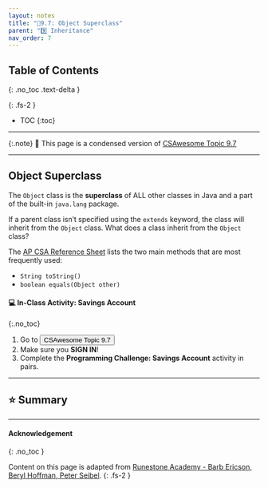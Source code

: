 ```yaml
---
layout: notes
title: "📓9.7: Object Superclass" 
parent: "9️⃣ Inheritance"
nav_order: 7
---
```


## Table of Contents
{: .no_toc .text-delta }

{: .fs-2 }
- TOC
{:toc}

---

{:.note}
📖 This page is a condensed version of [CSAwesome Topic 9.7](https://runestone.academy/ns/books/published/csawesome/Unit9-Inheritance/topic-9-7-Object.html) 

---

## Object Superclass

The ``Object`` class is the **superclass** of ALL other classes in Java and a part
of the built-in ``java.lang`` package. 

If a parent class isn’t specified using the ``extends`` keyword, the class will inherit from the ``Object`` class. What
does a class inherit from the ``Object`` class? 

The [AP CSA Reference Sheet](https://apstudents.collegeboard.org/ap/pdf/ap-computer-science-a-java-quick-reference_0.pdf) lists the two main methods that are most frequently used:

- ``String toString()``
- ``boolean equals(Object other)``



#### 💻 In-Class Activity: Savings Account
{:.no_toc}


<div class="task" markdown="block">
    
1. Go to <a href="https://runestone.academy/ns/books/published/csawesome/Unit9-Inheritance/topic-9-7-Object.html"><button type="button" name="button" class="btn">CSAwesome Topic 9.7</button></a> 
2. Make sure you **SIGN IN**!
3. Complete the **Programming Challenge: Savings Account** activity in pairs.

</div>

---

## ⭐️ Summary



---

#### Acknowledgement
{: .no_toc }

Content on this page is adapted from [Runestone Academy - Barb Ericson, Beryl Hoffman, Peter Seibel](https://runestone.academy/ns/books/published/csawesome/index.html?mode=browsing).
{: .fs-2 }
